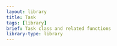 ```yaml
---
layout: library
title: Task
tags: [library]
brief: Task class and related functions
library-type: library
---
```

